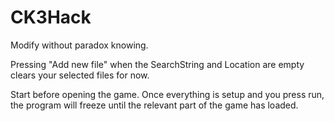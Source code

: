 # CK3Hack
Modify without paradox knowing.

Pressing "Add new file" when the SearchString and Location are empty clears your selected files for now.

Start before opening the game. Once everything is setup and you press run, the program will freeze until the relevant part of the game has loaded.

